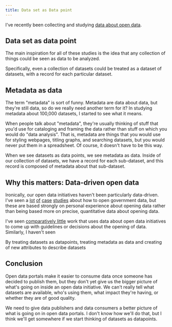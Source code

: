 ```yaml
---
title: Data set as Data point
---
```

<!-- For the winter issue of Socrata's magazine -->
I've recently been collecting and studying
[data about open data](/open-data).

## Data set as data point
The main inspiration for all of these studies is the idea that
any collection of things could be seen as data to be analyzed.

Specifically, even a collection of datasets could be treated
as a dataset of datasets, with a record for each particular
dataset.

## Metadata as data
The term "metadata" is sort of funny. Metadata are data about
data, but they're still data, so do we really need another term
for it? In studying metadata about 100,000 datasets, I started
to see what it means.

When people talk about "metadata", they're
usually thinking of stuff that you'd use for cataloging
and framing the data rather than stuff on which you would do
"data analysis". That is, metadata are things that you would use
for styling webpages, titling graphs, and searching datasets,
but you would never put them in a spreadsheet.
Of course, it doesn't have to be this way.

When we see datasets as data points, we see metadata as data.
Inside of our collection of datasets, we have a record for each
sub-dataset, and this record is composed of metadata about that
sub-dataset.

## Why this matters: Data-driven open data
Ironically, our open data
initiatives haven't been particularly data-driven. I've seen a
[lot](http://beyondtransparency.org/)
[of](http://www.socrata.com/case-studies/)
[case](http://ckan.org/case-studies/)
[studies](http://theodi.org/case-studies)
about how to open government data, but these are based strongly
on personal experience about opening data rather than being based
more on precise, quantitative data about opening data.

I've seen [comparatively little](/open-data) work that uses data
about open data initiatives to come up with guidelines or
decisions about the opening of data. Similarly, I haven't seen


By treating datasets as datapoints, treating metadata as data
and creating of new attributes to describe datasets


## Conclusion
Open data portals make it easier to consume data once someone
has decided to publish them, but they don't yet give us the
bigger picture of what's going on inside an open data initiative.
We can't really tell what datasets are available, who's using them,
what impact they're having, or whether they are of good quality.

We need to give data publishers and data consumers a better picture
of what is going on in open data portals. I don't know how we'll do
that, but I think we'll get somewhere if we start thinking of datasets
as datapoints.
